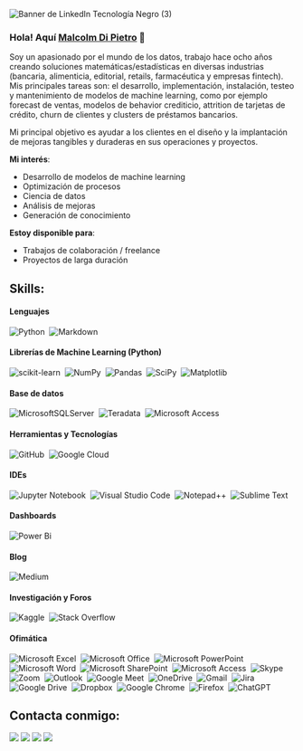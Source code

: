 ![Banner de LinkedIn Tecnología Negro (3)](https://github.com/malcolmdpc/malcolmdpc/assets/147994979/088046cd-7ab3-4c5d-9368-41260a6894fe)

### Hola! Aquí [Malcolm Di Pietro](https://malcolmdpc.github.io) 👋

Soy un apasionado por el mundo de los datos, trabajo hace ocho años creando soluciones matemáticas/estadísticas en diversas industrias (bancaria, alimenticia, editorial, retails, farmacéutica y empresas fintech).
Mis principales tareas son: el desarrollo, implementación, instalación, testeo y mantenimiento de modelos de machine learning, como por ejemplo forecast de ventas, modelos de behavior crediticio, attrition de tarjetas de crédito, churn de clientes y clusters de préstamos bancarios.

Mi principal objetivo es ayudar a los clientes en el diseño y la implantación de mejoras tangibles y duraderas en sus operaciones y proyectos.



**Mi interés**:
- Desarrollo de modelos de machine learning
- Optimización de procesos
- Ciencia de datos
- Análisis de mejoras
- Generación de conocimiento

 **Estoy disponible para**:

- Trabajos de colaboración / freelance
- Proyectos de larga duración

## Skills:

#### Lenguajes

![Python](https://img.shields.io/badge/Python-3776AB?style=for-the-badge&logo=python&logoColor=white)&nbsp;
![Markdown](https://img.shields.io/badge/markdown-%23000000.svg?style=for-the-badge&logo=markdown&logoColor=white)

#### Librerías de Machine Learning (Python)

![scikit-learn](https://img.shields.io/badge/scikit--learn-%23F7931E.svg?style=for-the-badge&logo=scikit-learn&logoColor=white)&nbsp;
![NumPy](https://img.shields.io/badge/numpy-%23013243.svg?style=for-the-badge&logo=numpy&logoColor=white)&nbsp;
![Pandas](https://img.shields.io/badge/pandas-%23150458.svg?style=for-the-badge&logo=pandas&logoColor=white)&nbsp;
![SciPy](https://img.shields.io/badge/SciPy-%230C55A5.svg?style=for-the-badge&logo=scipy&logoColor=%white)&nbsp;
![Matplotlib](https://img.shields.io/badge/Matplotlib-%23ffffff.svg?tyle=for-the-badge&logo=Matplotlib&logoColor=black)

#### Base de datos

![MicrosoftSQLServer](https://img.shields.io/badge/Microsoft%20SQL%20Server-CC2927?style=for-the-badge&logo=microsoft%20sql%20server&logoColor=white)&nbsp;
![Teradata](https://img.shields.io/badge/Teradata-F37440?style=for-the-badge&logo=teradata&logoColor=white)&nbsp;
![Microsoft Access](https://img.shields.io/badge/Microsoft_Access-A4373A?style=for-the-badge&logo=microsoft-access&logoColor=white)

#### Herramientas y Tecnologías

![GitHub](https://img.shields.io/badge/github-%23121011.svg?style=for-the-badge&logo=github&logoColor=white)&nbsp;
![Google Cloud](https://img.shields.io/badge/Google_Cloud-4285F4?style=flat&logo=google-cloud&logoColor=white)&nbsp;

#### IDEs

![Jupyter Notebook](https://img.shields.io/badge/jupyter-%23FA0F00.svg?style=for-the-badge&logo=jupyter&logoColor=white)&nbsp;
![Visual Studio Code](https://img.shields.io/badge/Visual%20Studio%20Code-0078d7.svg?style=for-the-badge&logo=visual-studio-code&logoColor=white)&nbsp;
![Notepad++](https://img.shields.io/badge/Notepad++-90E59A.svg?style=for-the-badge&logo=notepad%2b%2b&logoColor=black)&nbsp;
![Sublime Text](https://img.shields.io/badge/sublime_text-%23575757.svg?style=for-the-badge&logo=sublime-text&logoColor=important)

#### Dashboards

![Power Bi](https://img.shields.io/badge/power_bi-F2C811?style=for-the-badge&logo=powerbi&logoColor=black)

#### Blog

![Medium](https://img.shields.io/badge/Medium-12100E?style=for-the-badge&logo=medium&logoColor=white)

#### Investigación y Foros

![Kaggle](https://img.shields.io/badge/Kaggle-035a7d?style=for-the-badge&logo=kaggle&logoColor=white)&nbsp;
![Stack Overflow](https://img.shields.io/badge/-Stackoverflow-FE7A16?style=for-the-badge&logo=stack-overflow&logoColor=white)

#### Ofimática

![Microsoft Excel](https://img.shields.io/badge/Microsoft_Excel-217346?style=for-the-badge&logo=microsoft-excel&logoColor=white)&nbsp;
![Microsoft Office](https://img.shields.io/badge/Microsoft_Office-D83B01?style=for-the-badge&logo=microsoft-office&logoColor=white)&nbsp;
![Microsoft PowerPoint](https://img.shields.io/badge/Microsoft_PowerPoint-B7472A?style=for-the-badge&logo=microsoft-powerpoint&logoColor=white)&nbsp;
![Microsoft Word](https://img.shields.io/badge/Microsoft_Word-2B579A?style=for-the-badge&logo=microsoft-word&logoColor=white)&nbsp;
![Microsoft SharePoint ](https://img.shields.io/badge/Microsoft_SharePoint-0078D4?style=for-the-badge&logo=microsoft-sharepoint&logoColor=white)&nbsp;
![Microsoft Access](https://img.shields.io/badge/Microsoft_Access-A4373A?style=for-the-badge&logo=microsoft-access&logoColor=white)&nbsp;
![Skype](https://img.shields.io/badge/Skype-%2300AFF0.svg?style=for-the-badge&logo=Skype&logoColor=white)&nbsp;
![Zoom](https://img.shields.io/badge/Zoom-2D8CFF?style=for-the-badge&logo=zoom&logoColor=white)&nbsp;
![Outlook](https://img.shields.io/badge/Microsoft_Outlook-0078D4?style=for-the-badge&logo=microsoft-outlook&logoColor=white)&nbsp;
![Google Meet](https://img.shields.io/badge/Google%20Meet-00897B?style=for-the-badge&logo=google-meet&logoColor=white)&nbsp;
![OneDrive](https://img.shields.io/badge/OneDrive-white?style=for-the-badge&logo=Microsoft%20OneDrive&logoColor=0078D4)&nbsp;
![Gmail](https://img.shields.io/badge/Gmail-D14836?style=for-the-badge&logo=gmail&logoColor=white)&nbsp;
![Jira](https://img.shields.io/badge/jira-%230A0FFF.svg?style=for-the-badge&logo=jira&logoColor=white)&nbsp;
![Google Drive](https://img.shields.io/badge/Google%20Drive-4285F4?style=for-the-badge&logo=googledrive&logoColor=white)&nbsp;
![Dropbox](https://img.shields.io/badge/Dropbox-%233B4D98.svg?style=for-the-badge&logo=Dropbox&logoColor=white)&nbsp;
![Google Chrome](https://img.shields.io/badge/Google%20Chrome-4285F4?style=for-the-badge&logo=GoogleChrome&logoColor=white)&nbsp;
![Firefox](https://img.shields.io/badge/Firefox-FF7139?style=for-the-badge&logo=Firefox-Browser&logoColor=white)&nbsp;
![ChatGPT](https://img.shields.io/badge/chatGPT-74aa9c?style=for-the-badge&logo=openai&logoColor=white)

## Contacta conmigo:

<p align = "center">

[<img src="https://img.shields.io/badge/kaggle-%2312100E.svg?&style=for-the-badge&logo=kaggle&logoColor=white&color=black" />](https://www.kaggle.com/mbadpc)
[<img src ="https://img.shields.io/badge/website-%23.svg?&style=for-the-badge&logo=www&logoColor=white%22&color=black">](https://malcolmdpc.github.io)
[<img src="https://img.shields.io/badge/linkedin-%2312100E.svg?&style=for-the-badge&logo=linkedin&logoColor=white&color=black" />](https://www.linkedin.com/in/malcolmdpc/)
[<img src="https://img.shields.io/badge/medium-%2312100E.svg?&style=for-the-badge&logo=medium&logoColor=white&color=black" />](https://medium.com/@malcolmdpc)
</p>


<!--
**malcolmdpc/malcolmdpc** is a ✨ _special_ ✨ repository because its `README.md` (this file) appears on your GitHub profile.

Here are some ideas to get you started:

- 🔭 I’m currently working on ...
- 🌱 I’m currently learning ...
- 👯 I’m looking to collaborate on ...
- 🤔 I’m looking for help with ...
- 💬 Ask me about ...
- 📫 How to reach me: ...
- 😄 Pronouns: ...
- ⚡ Fun fact: ...
-->
